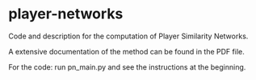 # player-networks
Code and description for the computation of Player Similarity Networks.

A extensive documentation of the method can be found in the PDF file.

For the code: run pn_main.py and see the instructions at the beginning. 
